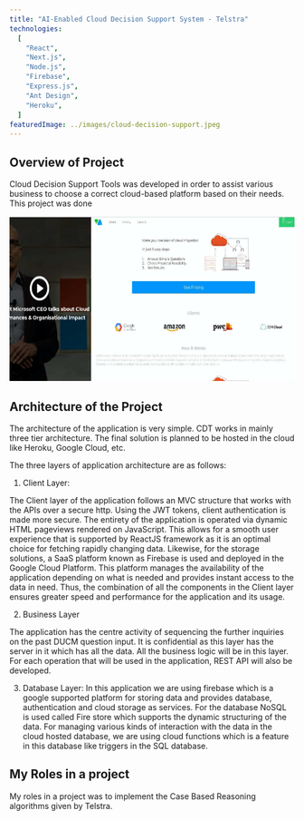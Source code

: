 ```yaml
---
title: "AI-Enabled Cloud Decision Support System - Telstra"
technologies:
  [
    "React",
    "Next.js",
    "Node.js",
    "Firebase",
    "Express.js",
    "Ant Design",
    "Heroku",
  ]
featuredImage: ../images/cloud-decision-support.jpeg
---
```


## Overview of Project

Cloud Decision Support Tools was developed in order to assist various business to choose a correct cloud-based platform based on their needs. This project was done

![AI-Enabled Cloud Decision Support System](../images/cloud-decision-support.jpeg)

## Architecture of the Project

The architecture of the application is very simple. CDT works in mainly three tier architecture. The final solution is planned to be hosted in the cloud like Heroku, Google Cloud, etc.

The three layers of application architecture are as follows:

1. Client Layer:

The Client layer of the application follows an MVC structure that works with the APIs over a secure http. Using the JWT tokens, client authentication is made more secure. The entirety of the application is operated via dynamic HTML pageviews rendered on JavaScript. This allows for a smooth user experience that is supported by ReactJS framework as it is an optimal choice for fetching rapidly changing data. Likewise, for the storage solutions, a SaaS platform known as Firebase is used and deployed in the Google Cloud Platform. This platform manages the availability of the application depending on what is needed and provides instant access to the data in need. Thus, the combination of all the components in the Client layer ensures greater speed and performance for the application and its usage.

2. Business Layer

The application has the centre activity of sequencing the further inquiries on the past DUCM question input. It is confidential as this layer has the server in it which has all the data. All the business logic will be in this layer. For each operation that will be used in the application, REST API will also be developed.

3. Database Layer:
   In this application we are using firebase which is a google supported platform for storing data and provides database, authentication and cloud storage as services. For the database NoSQL is used called Fire store which supports the dynamic structuring of the data. For managing various kinds of interaction with the data in the cloud hosted database, we are using cloud functions which is a feature in this database like triggers in the SQL database.

## My Roles in a project

My roles in a project was to implement the Case Based Reasoning algorithms given by Telstra.
